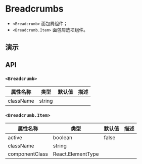 # Breadcrumbs [<i class="icon icon-edit2" ></i>](https://github.com/rsuite/rsuite.github.io/blob/master/src/components/breadcrumbs/index.md)


- `<Breadcrumb>` 面包屑组件；
- `<Breadcrumb.Item>`  面包屑选项组件。

## 演示

<!--{demo}-->

## API

### `<Breadcrumb>`

| 属性名称      | 类型     | 默认值 | 描述  |
|-----------|--------|-----|-----|
| className | string |     |     |


### `<Breadcrumb.Item>`

| 属性名称           | 类型          | 默认值   | 描述  |
|----------------|-------------|-------|-----|
| active         | boolean        | false |     |
| className      | string      |       |     |
| componentClass | React.ElementType |       |     |
